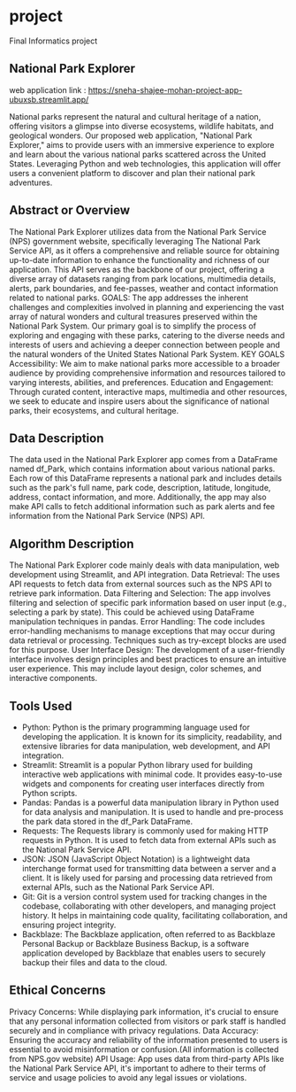 # project
 Final Informatics project

 ## National Park Explorer
 web application link : https://sneha-shajee-mohan-project-app-ubuxsb.streamlit.app/

 
 National parks represent the natural and cultural heritage of a nation, offering visitors a glimpse into diverse ecosystems, wildlife habitats, and geological wonders. Our proposed web application, "National Park Explorer," aims to provide users with an immersive experience to explore and learn about the various national parks scattered across the United States. Leveraging Python and web technologies, this application will offer users a convenient platform to discover and plan their national park adventures.

 ## Abstract or Overview
 The National Park Explorer  utilizes data from the National Park Service (NPS) government website, specifically leveraging The National Park Service API, as it offers a comprehensive and reliable source for obtaining up-to-date information to enhance the functionality and richness of our application. 
 This API serves as the backbone of our project, offering a diverse array of datasets ranging from
 park locations, multimedia details, alerts, park boundaries, and fee-passes, weather and contact information related to national parks.
 GOALS:
 The app addresses the inherent challenges and complexities involved in planning and experiencing the vast array of natural wonders and cultural treasures preserved within the National Park System. Our primary goal is to simplify the process of exploring and engaging with these parks, catering to the diverse needs and interests of users and achieving a deeper connection between people and the natural wonders of the United States National Park System.
 KEY GOALS
 Accessibility: We aim to make national parks more accessible to a broader audience by providing comprehensive information and resources tailored to varying interests, abilities, and preferences.
 Education and Engagement: Through curated content, interactive maps, multimedia and other resources, we seek to educate and inspire users about the significance of national parks, their ecosystems, and cultural heritage.

 ## Data Description
 The data used in the National Park Explorer app comes from a DataFrame named df_Park, which contains information about various national parks. Each row of this DataFrame represents a national park and includes details such as the park's full name, park code, description, latitude, longitude, address, contact information, and more. Additionally, the app may also make API calls to fetch additional information such as park alerts and fee information from the National Park Service (NPS) API.

 ## Algorithm Description
 The National Park Explorer code mainly deals with data manipulation, web development using Streamlit, and API integration.
 Data Retrieval: The uses API requests to fetch data from external sources such as the NPS API to retrieve park information.
 Data Filtering and Selection: The app involves filtering and selection of specific park information based on user input (e.g., selecting a park by state). This could be achieved using DataFrame manipulation techniques in pandas.
 Error Handling: The code includes error-handling mechanisms to manage exceptions that may occur during data retrieval or processing. Techniques such as try-except blocks are used for this purpose.
 User Interface Design: The development of a user-friendly interface involves design principles and best practices to ensure an intuitive user experience. This may include layout design, color schemes, and interactive components.

 ## Tools Used
 * Python: Python is the primary programming language used for developing the application. It is known for its simplicity, readability, and extensive libraries for data manipulation, web development, and API integration.
 * Streamlit: Streamlit is a popular Python library used for building interactive web applications with minimal code. It provides easy-to-use widgets and components for creating user interfaces directly from Python scripts.
 * Pandas: Pandas is a powerful data manipulation library in Python used for data analysis and manipulation. It is used to handle and pre-process the park data stored in the df_Park DataFrame.
 * Requests: The Requests library is commonly used for making HTTP requests in Python. It is used to fetch data from external APIs such as the National Park Service API.
 * JSON: JSON (JavaScript Object Notation) is a lightweight data interchange format used for transmitting data between a server and a client. It is likely used for parsing and processing data retrieved from external APIs, such as the National Park Service API.
 * Git: Git is a version control system used for tracking changes in the codebase, collaborating with other developers, and managing project history. It helps in maintaining code quality, facilitating collaboration, and ensuring project integrity.
 * Backblaze: The Backblaze application, often referred to as Backblaze Personal Backup or Backblaze Business Backup, is a software application developed by Backblaze that enables users to securely backup their files and data to the cloud.


 ## Ethical Concerns
 Privacy Concerns: While displaying park information, it's crucial to ensure that any personal information collected from visitors or park staff is handled securely and in compliance with privacy regulations.
 Data Accuracy: Ensuring the accuracy and reliability of the information presented to users is essential to avoid misinformation or confusion.(All information is collected from NPS.gov website)
 API Usage: App uses data from third-party APIs like the National Park Service API, it's important to adhere to their terms of service and usage policies to avoid any legal issues or violations.




